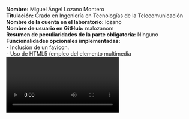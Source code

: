 <b>Nombre:</b> Miguel Ángel Lozano Montero<br>
<b>Titulación:</b> Grado en Ingeniería en Tecnologías de la Telecomunicación<br>
<b>Nombre de la cuenta en el laboratorio:</b> lozano<br>
<b>Nombre de usuario en GitHub:</b> malozanom<br>
<b>Resumen de peculiaridades de la parte obligatoria:</b> Ninguno<br>
<b>Funcionalidades opcionales implementadas:</b><br>
    - Inclusión de un favicon.<br>
    - Uso de HTML5 (empleo del elemento multimedia <video> para incrustar los vídeos<br>
      explicativos en la misma aplicación).<br>
    - Uso de JavaScript (para insertar el mapa con la ubicación de los aparcamientos).<br>
    - Uso de JSON (la información del listado de aparcamientos que utiliza el código<br>
      JavaScript está en un fichero en formato JSON).<br>
    - Generación de un canal RSS para los comentarios puestos en el sitio.<br>
<b>URL del vı́deo demostración de la funcionalidad básica:</b> https://www.youtube.com/watch?v=NJx42ZlBU0E<br>
<b>URL del vı́deo demostración de la funcionalidad optativa:</b> https://www.youtube.com/watch?v=V7Juqn9R9vg<br>
